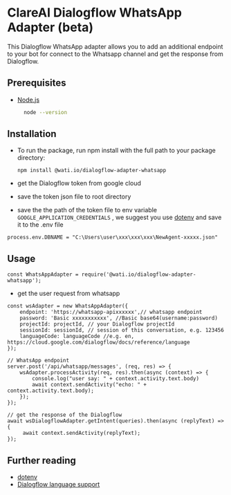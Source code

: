 # ClareAI Dialogflow WhatsApp Adapter (beta)

This Dialogflow WhatsApp adapter allows you to add an additional endpoint to your 
bot for connect to the Whatsapp channel and get the response from Dialogflow. 



## Prerequisites

- [Node.js](https://nodejs.org)

  ```bash
    node --version
  ```

## Installation

- To run the package, run npm install with the full path to your package directory:
    ```
    npm install @wati.io/dialogflow-adapter-whatsapp
    ```
- get the Dialogflow token from google cloud 

- save the token json file to root directory

- save the the path of the token file to env variable `GOOGLE_APPLICATION_CREDENTIALS` , 
we suggest you use [dotenv](https://www.npmjs.com/package/dotenv) and save it to the .env file
```
process.env.DBNAME = "C:\Users\user\xxx\xxx\xxx\NewAgent-xxxxx.json"
```

## Usage

```
const WhatsAppAdapter = require('@wati.io/dialogflow-adapter-whatsapp');
```

- get the user request from whatsapp
```
const wsAdapter = new WhatsAppAdapter({
    endpoint: 'https://whatsapp-apixxxxxx',// whatsapp endpoint
    password: 'Basic xxxxxxxxxxx', //Basic base64(username:password)
    projectId: projectId, // your Dialogflow projectId
    sessionId: sessionId, // session of this conversation, e.g. 123456
    languageCode: languageCode //e.g. en, https://cloud.google.com/dialogflow/docs/reference/language
});

// WhatsApp endpoint
server.post('/api/whatsapp/messages', (req, res) => {
    wsAdapter.processActivity(req, res).then(async (context) => {
        console.log("user say: " + context.activity.text.body)
        await context.sendActivity("echo: " + context.activity.text.body);
    });
});

// get the response of the Dialogflow
await wsDialogflowAdapter.getIntent(queries).then(async (replyText) => {
     await context.sendActivity(replyText);
});
```

## Further reading
- [dotenv](https://www.npmjs.com/package/dotenv)
- [Dialogflow language support](https://cloud.google.com/dialogflow/docs/reference/language)
